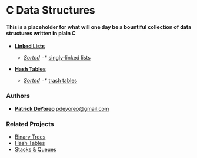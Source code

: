 # C Data Structures

####  This is a placeholder for what will one day be a bountiful collection of data structures written in plain C

- __[Linked Lists](linked_lists)__
  - _[Sorted](linked_lists/sorted)_
    ⋅⋅* [singly-linked lists](linked_lists/sorted/singly_linked_lists)

- __[Hash Tables](hash_tables)__
  - _[Sorted](hash_tables/sorted)_
    ⋅⋅* [trash tables](hash_tables/sorted/trash_tables)

### Authors

- __[Patrick DeYoreo](https://github.com/patrickdeyoreo/)__ <pdeyoreo@gmail.com>

### Related Projects

- [Binary Trees](https://github.com/patrickdeyoreo/holbertonschool-low_level_programming/tree/master/0x1D-binary_trees)
- [Hash Tables](https://github.com/patrickdeyoreo/holbertonschool-low_level_programming/tree/master/0x1A-hash_tables)
- [Stacks & Queues](https://github.com/patrickdeyoreo/monty)
